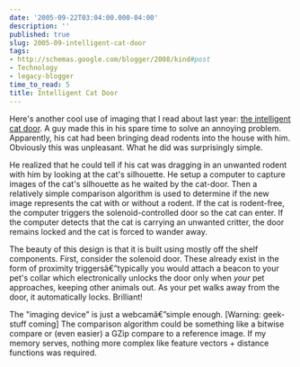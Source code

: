 ```yaml
---
date: '2005-09-22T03:04:00.000-04:00'
description: ''
published: true
slug: 2005-09-intelligent-cat-door
tags:
- http://schemas.google.com/blogger/2008/kind#post
- Technology
- legacy-blogger
time_to_read: 5
title: Intelligent Cat Door
---
```


Here's another cool use of imaging that I read about last year: <a href="http://www.quantumpicture.com/Flo_Control/Flo_Control_1/flo_control_1.htm" title="title">the intelligent cat door</a>. A guy made this in his spare time to solve an annoying problem. Apparently, his cat had been bringing dead rodents into the house with him. Obviously this was unpleasant. What he did was surprisingly simple.

He realized that he could tell if his cat was dragging in an unwanted rodent with him by looking at the cat's silhouette. He setup a computer to capture images of the cat's silhouette as he waited by the cat-door. Then a relatively simple comparison algorithm is used to determine if the new image represents the cat with or without a rodent. If the cat is rodent-free, the computer triggers the solenoid-controlled door so the cat can enter. If the computer detects that the cat is carrying an unwanted critter, the door remains locked and the cat is forced to wander away.

The beauty of this design is that it is built using mostly off the shelf components. First, consider the solenoid door. These already exist in the form of proximity triggersâ€”typically you would attach a beacon to your pet's collar which electronically unlocks the door only when *your* pet approaches, keeping other animals out. As your pet walks away from the door, it automatically locks. Brilliant!

The "imaging device" is just a webcamâ€”simple enough. [Warning: geek-stuff coming] The comparison algorithm could be something like a bitwise compare or (even easier) a GZip compare to a reference image. If my memory serves, nothing more complex like feature vectors + distance functions was required.